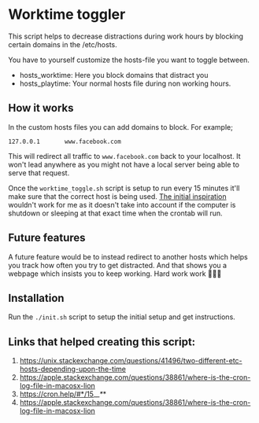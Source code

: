 # Worktime toggler

This script helps to decrease distractions during work hours by blocking certain
domains in the /etc/hosts.

You have to yourself customize the hosts-file you want to toggle between.
- hosts_worktime: Here you block domains that distract you
- hosts_playtime: Your normal hosts file during non working hours. 

## How it works

In the custom hosts files you can add domains to block. For example;
```
127.0.0.1       www.facebook.com
```

This will redirect all traffic to `www.facebook.com` back to your localhost. 
It won't lead anywhere as you might not have a local server being able to serve 
that request.

Once the `worktime_toggle.sh` script is setup to run every 15 minutes it'll make
sure that the correct host is being used. [The initial inspiration](https://unix.stackexchange.com/questions/41496/two-different-etc-hosts-depending-upon-the-time)
wouldn't work for me as it doesn't take into account if the computer is
shutdown or sleeping at that exact time when the crontab will run.


## Future features

A future feature would be to instead redirect to another hosts which helps you 
track how often you try to get distracted. And that shows you a webpage which 
insists you to keep working. Hard work work 🧑🏻‍💻

## Installation
Run the `./init.sh` script to setup the initial setup and get instructions.


## Links that helped creating this script:
1. https://unix.stackexchange.com/questions/41496/two-different-etc-hosts-depending-upon-the-time 
2. https://apple.stackexchange.com/questions/38861/where-is-the-cron-log-file-in-macosx-lion
3. https://cron.help/#*/15_*_*_*_*
4. https://apple.stackexchange.com/questions/38861/where-is-the-cron-log-file-in-macosx-lion

